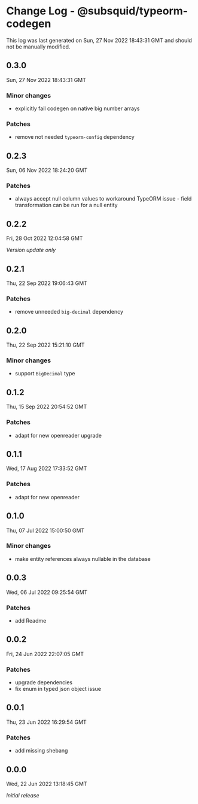 # Change Log - @subsquid/typeorm-codegen

This log was last generated on Sun, 27 Nov 2022 18:43:31 GMT and should not be manually modified.

## 0.3.0
Sun, 27 Nov 2022 18:43:31 GMT

### Minor changes

- explicitly fail codegen on native big number arrays

### Patches

- remove not needed `typeorm-config` dependency

## 0.2.3
Sun, 06 Nov 2022 18:24:20 GMT

### Patches

- always accept null column values to workaround TypeORM issue - field transformation can be run for a null entity

## 0.2.2
Fri, 28 Oct 2022 12:04:58 GMT

_Version update only_

## 0.2.1
Thu, 22 Sep 2022 19:06:43 GMT

### Patches

- remove unneeded `big-decimal` dependency

## 0.2.0
Thu, 22 Sep 2022 15:21:10 GMT

### Minor changes

- support `BigDecimal` type

## 0.1.2
Thu, 15 Sep 2022 20:54:52 GMT

### Patches

- adapt for new openreader upgrade

## 0.1.1
Wed, 17 Aug 2022 17:33:52 GMT

### Patches

- adapt for new openreader

## 0.1.0
Thu, 07 Jul 2022 15:00:50 GMT

### Minor changes

- make entity references always nullable in the database

## 0.0.3
Wed, 06 Jul 2022 09:25:54 GMT

### Patches

- add Readme

## 0.0.2
Fri, 24 Jun 2022 22:07:05 GMT

### Patches

- upgrade dependencies
- fix enum in typed json object issue

## 0.0.1
Thu, 23 Jun 2022 16:29:54 GMT

### Patches

- add missing shebang

## 0.0.0
Wed, 22 Jun 2022 13:18:45 GMT

_Initial release_

